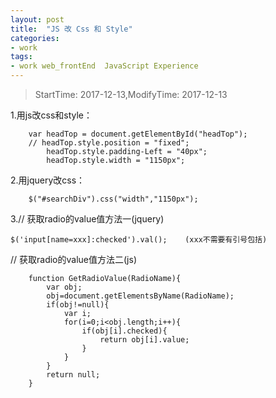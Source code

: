 ```yaml
---
layout: post
title:  "JS 改 Css 和 Style"
categories:
- work
tags:
- work web_frontEnd  JavaScript Experience
---
```


> StartTime: 2017-12-13,ModifyTime: 2017-12-13

<!---more--->

1.用js改css和style：

```
	var headTop = document.getElementById("headTop");
	// headTop.style.position = "fixed";
	    headTop.style.padding-Left = "40px";
	    headTop.style.width = "1150px";
```
2.用jquery改css：
```
	$("#searchDiv").css("width","1150px");
```

3.// 获取radio的value值方法一(jquery)
```
$('input[name=xxx]:checked').val();    (xxx不需要有引号包括)
```

   // 获取radio的value值方法二(js)
```
    function GetRadioValue(RadioName){
		var obj;
		obj=document.getElementsByName(RadioName);
		if(obj!=null){
			var i;
			for(i=0;i<obj.length;i++){
				if(obj[i].checked){
					return obj[i].value;
				}
			}
		}
		return null;
	}
```
